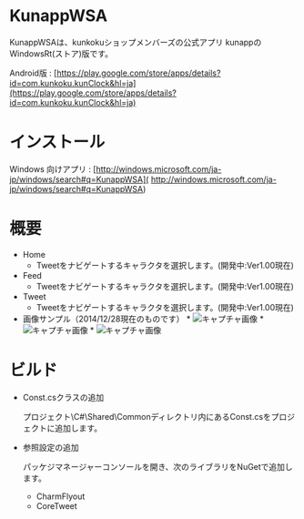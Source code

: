 # KunappWSA

KunappWSAは、kunkokuショップメンバーズの公式アプリ
kunappのWindowsRt(ストア)版です。

Android版 : [https://play.google.com/store/apps/details?id=com.kunkoku.kunClock&hl=ja](https://play.google.com/store/apps/details?id=com.kunkoku.kunClock&hl=ja)

# インストール
Windows 向けアプリ : [http://windows.microsoft.com/ja-jp/windows/search#q=KunappWSA](
http://windows.microsoft.com/ja-jp/windows/search#q=KunappWSA)

# 概要

* Home
	* Tweetをナビゲートするキャラクタを選択します。(開発中:Ver1.00現在)
* Feed
	* Tweetをナビゲートするキャラクタを選択します。(開発中:Ver1.00現在)
* Tweet
	* Tweetをナビゲートするキャラクタを選択します。(開発中:Ver1.00現在)
* 画像サンプル（2014/12/28現在のものです）
		* ![キャプチャ画像](https://raw.github.com/shirothin/KunappWSA/master/description/KunappWSA_SS0.png)
		* ![キャプチャ画像](https://raw.github.com/shirothin/KunappWSA/master/description/KunappWSA_SS1.png)
		* ![キャプチャ画像](https://raw.github.com/shirothin/KunappWSA/master/description/KunappWSA_SS2.png)

# ビルド

* Const.csクラスの追加

	プロジェクト\C#\Shared\Commonディレクトリ内にあるConst.csをプロジェクトに追加します。
* 参照設定の追加

	パッケジマネージャーコンソールを開き、次のライブラリをNuGetで追加します。

	* CharmFlyout
	* CoreTweet

